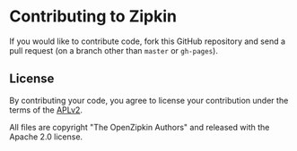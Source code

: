 # Contributing to Zipkin

If you would like to contribute code, fork this GitHub repository and
send a pull request (on a branch other than `master` or `gh-pages`).

## License

By contributing your code, you agree to license your contribution under
the terms of the [APLv2](../LICENSE).

All files are copyright "The OpenZipkin Authors" and released with the Apache 2.0 license.
